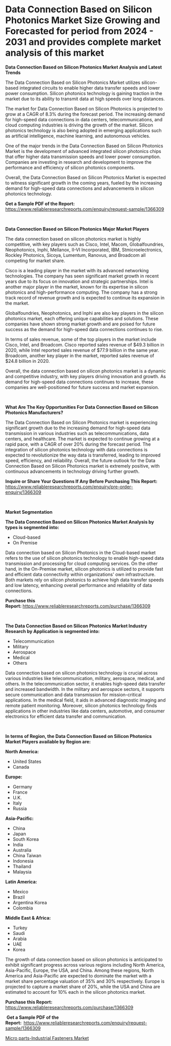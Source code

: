 <p><h1>Data Connection Based on Silicon Photonics Market Size Growing and Forecasted for period from 2024 - 2031 and provides complete market analysis of this market</h1></p><p><strong>Data Connection Based on Silicon Photonics Market Analysis and Latest Trends</strong></p>
<p><p>The Data Connection Based on Silicon Photonics Market utilizes silicon-based integrated circuits to enable higher data transfer speeds and lower power consumption. Silicon photonics technology is gaining traction in the market due to its ability to transmit data at high speeds over long distances.</p><p>The market for Data Connection Based on Silicon Photonics is projected to grow at a CAGR of 8.3% during the forecast period. The increasing demand for high-speed data connections in data centers, telecommunications, and cloud computing industries is driving the growth of the market. Silicon photonics technology is also being adopted in emerging applications such as artificial intelligence, machine learning, and autonomous vehicles.</p><p>One of the major trends in the Data Connection Based on Silicon Photonics Market is the development of advanced integrated silicon photonics chips that offer higher data transmission speeds and lower power consumption. Companies are investing in research and development to improve the performance and efficiency of silicon photonics components.</p><p>Overall, the Data Connection Based on Silicon Photonics Market is expected to witness significant growth in the coming years, fueled by the increasing demand for high-speed data connections and advancements in silicon photonics technology.</p></p>
<p><strong>Get a Sample PDF of the Report:&nbsp;</strong> <a href="https://www.reliableresearchreports.com/enquiry/request-sample/1366309">https://www.reliableresearchreports.com/enquiry/request-sample/1366309</a></p>
<p>&nbsp;</p>
<p><strong>Data Connection Based on Silicon Photonics Major Market Players</strong></p>
<p><p>The data connection based on silicon photonics market is highly competitive, with key players such as Cisco, Intel, Macom, Globalfoundries, Neophotonics, Inphi, Mellanox, II-VI Incorporated, IBM, Stmicroelectronics, Rockley Photonics, Sicoya, Lumentum, Ranovus, and Broadcom all competing for market share.</p><p>Cisco is a leading player in the market with its advanced networking technologies. The company has seen significant market growth in recent years due to its focus on innovation and strategic partnerships. Intel is another major player in the market, known for its expertise in silicon photonics and high-performance computing. The company has a strong track record of revenue growth and is expected to continue its expansion in the market.</p><p>Globalfoundries, Neophotonics, and Inphi are also key players in the silicon photonics market, each offering unique capabilities and solutions. These companies have shown strong market growth and are poised for future success as the demand for high-speed data connections continues to rise.</p><p>In terms of sales revenue, some of the top players in the market include Cisco, Intel, and Broadcom. Cisco reported sales revenue of $49.3 billion in 2020, while Intel reported sales revenue of $77.9 billion in the same year. Broadcom, another key player in the market, reported sales revenue of $24.8 billion in 2020.</p><p>Overall, the data connection based on silicon photonics market is a dynamic and competitive industry, with key players driving innovation and growth. As demand for high-speed data connections continues to increase, these companies are well-positioned for future success and market expansion.</p></p>
<p>&nbsp;</p>
<p><strong>What Are The Key Opportunities For Data Connection Based on Silicon Photonics Manufacturers?</strong></p>
<p><p>The Data Connection Based on Silicon Photonics market is experiencing significant growth due to the increasing demand for high-speed data transmission in various industries such as telecommunications, data centers, and healthcare. The market is expected to continue growing at a rapid pace, with a CAGR of over 20% during the forecast period. The integration of silicon photonics technology with data connections is expected to revolutionize the way data is transferred, leading to improved speed, efficiency, and reliability. Overall, the future outlook for the Data Connection Based on Silicon Photonics market is extremely positive, with continuous advancements in technology driving further growth.</p></p>
<p><strong>Inquire or Share Your Questions If Any Before Purchasing This Report:</strong> <a href="https://www.reliableresearchreports.com/enquiry/pre-order-enquiry/1366309">https://www.reliableresearchreports.com/enquiry/pre-order-enquiry/1366309</a></p>
<p>&nbsp;</p>
<p><strong>Market Segmentation</strong></p>
<p><strong>The Data Connection Based on Silicon Photonics Market Analysis by types is segmented into:</strong></p>
<p><ul><li>Cloud-based</li><li>On Premise</li></ul></p>
<p><p>Data connection based on Silicon Photonics in the Cloud-based market refers to the use of silicon photonics technology to enable high-speed data transmission and processing for cloud computing services. On the other hand, in the On-Premise market, silicon photonics is utilized to provide fast and efficient data connectivity within organizations' own infrastructure. Both markets rely on silicon photonics to achieve high data transfer speeds and low latency, enhancing overall performance and reliability of data connections.</p></p>
<p><strong>Purchase this Report:&nbsp;</strong><a href="https://www.reliableresearchreports.com/purchase/1366309">https://www.reliableresearchreports.com/purchase/1366309</a></p>
<p>&nbsp;</p>
<p><strong>The Data Connection Based on Silicon Photonics Market Industry Research by Application is segmented into:</strong></p>
<p><ul><li>Telecommunication</li><li>Military</li><li>Aerospace</li><li>Medical</li><li>Others</li></ul></p>
<p><p>Data connection based on silicon photonics technology is crucial across various industries like telecommunication, military, aerospace, medical, and others. In the telecommunication sector, it enables high-speed data transfer and increased bandwidth. In the military and aerospace sectors, it supports secure communication and data transmission for mission-critical applications. In the medical field, it aids in advanced diagnostic imaging and remote patient monitoring. Moreover, silicon photonics technology finds applications in other industries like data centers, automotive, and consumer electronics for efficient data transfer and communication.</p></p>
<p>&nbsp;</p>
<p><strong>In terms of Region, the Data Connection Based on Silicon Photonics Market Players available by Region are:</strong></p>
<p>
    <p> <strong> North America: </strong>
        <ul>
            <li>United States</li>
            <li>Canada</li>
        </ul>
        </p> 
    <p> <strong> Europe: </strong>
        <ul>
            <li>Germany</li>
            <li>France</li>
            <li>U.K.</li>
            <li>Italy</li>
            <li>Russia</li>
        </ul>
        </p> 
    <p> <strong> Asia-Pacific: </strong>
        <ul>
            <li>China</li>
            <li>Japan</li>
            <li>South Korea</li>
            <li>India</li>
            <li>Australia</li>
            <li>China Taiwan</li>
            <li>Indonesia</li>
            <li>Thailand</li>
            <li>Malaysia</li>
        </ul>
        </p> 
    <p> <strong> Latin America: </strong>
        <ul>
            <li>Mexico</li>
            <li>Brazil</li>
            <li>Argentina Korea</li>
            <li>Colombia</li>
        </ul>
        </p> 
    <p> <strong> Middle East & Africa: </strong>
        <ul>
            <li>Turkey</li>
            <li>Saudi</li>
            <li>Arabia</li>
            <li>UAE</li>
            <li>Korea</li>
        </ul>
    </p>
    </p>
<p><p>The growth of data connection based on silicon photonics is anticipated to exhibit significant progress across various regions including North America, Asia-Pacific, Europe, the USA, and China. Among these regions, North America and Asia-Pacific are expected to dominate the market with a market share percentage valuation of 35% and 30% respectively. Europe is projected to capture a market share of 20%, while the USA and China are estimated to account for 10% each in the silicon photonics market.</p></p>
<p><strong>Purchase this Report: </strong><a href="https://www.reliableresearchreports.com/purchase/1366309">https://www.reliableresearchreports.com/purchase/1366309</a></p>
<p>&nbsp;<strong>Get a Sample PDF of the Report:&nbsp;&nbsp;</strong><a href="https://www.reliableresearchreports.com/enquiry/request-sample/1366309">https://www.reliableresearchreports.com/enquiry/request-sample/1366309</a></p>
<p><strong></strong></p>
<p><p><a href="https://github.com/singletonthaxterkelliehr2df/Market-Research-Report-List-1/blob/main/micro-parts-industrial-fasteners-market.md">Micro parts-Industrial Fasteners Market</a></p></p>